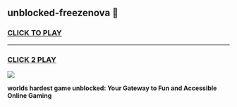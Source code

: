 
## unblocked-freezenova 👋
<h3>
<a href="https://premium.freeplayer.one?title=unblocked-freezenova&ref=14F">CLICK TO PLAY</a></h3>
<hr>

<h3>
<a href="https://premium.freeplayer.one?title=unblocked-freezenova&ref=14F">CLICK 2 PLAY</a>
  
</h3>

<a href="https://premium.freeplayer.one?title=unblocked-freezenova&ref=12F/"><img src="https://clearcache.store/games.png"></a>


**worlds hardest game unblocked: Your Gateway to Fun and Accessible Online Gaming**
